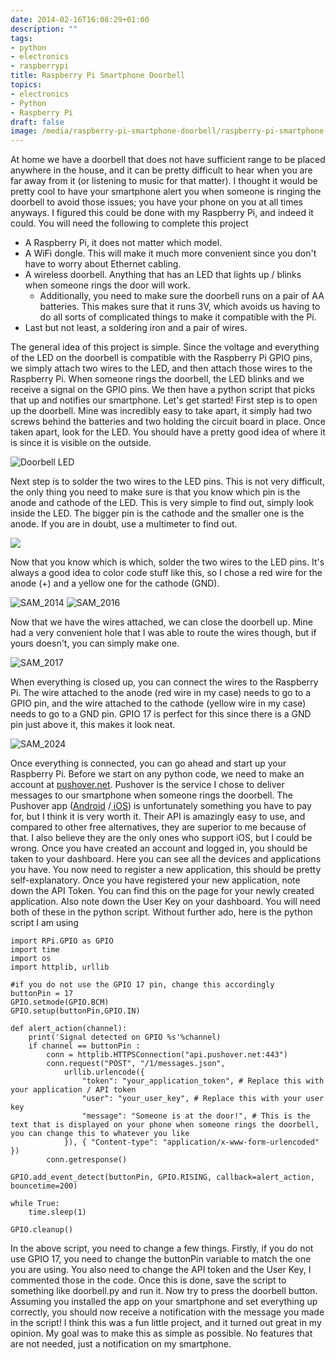 ```yaml
---
date: 2014-02-16T16:08:29+01:00
description: ""
tags:
- python
- electronics
- raspberrypi
title: Raspberry Pi Smartphone Doorbell
topics:
- electronics
- Python
- Raspberry Pi
draft: false
image: /media/raspberry-pi-smartphone-doorbell/raspberry-pi-smartphone-doorbell.jpg
---
```


At home we have a doorbell that does not have sufficient range to be placed anywhere in the house, and it can be pretty difficult to hear when you are far away from it (or listening to music for that matter). I thought it would be pretty cool to have your smartphone alert you when someone is ringing the doorbell to avoid those issues; you have your phone on you at all times anyways. I figured this could be done with my Raspberry Pi, and indeed it could. You will need the following to complete this project

* A Raspberry Pi, it does not matter which model.
* A WiFi dongle. This will make it much more convenient since you don't have to worry about Ethernet cabling.
* A wireless doorbell. Anything that has an LED that lights up / blinks when someone rings the door will work.
    * Additionally, you need to make sure the doorbell runs on a pair of AA batteries. This makes sure that it runs 3V, which avoids us having to do all sorts of complicated things to make it compatible with the Pi.
* Last but not least, a soldering iron and a pair of wires.

The general idea of this project is simple. Since the voltage and everything of the LED on the doorbell is compatible with the Raspberry Pi GPIO pins, we simply attach two wires to the LED, and then attach those wires to the Raspberry Pi. When someone rings the doorbell, the LED blinks and we receive a signal on the GPIO pins. We then have a python script that picks that up and notifies our smartphone. Let's get started! First step is to open up the doorbell. Mine was incredibly easy to take apart, it simply had two screws behind the batteries and two holding the circuit board in place. Once taken apart, look for the LED. You should have a pretty good idea of where it is since it is visible on the outside.

![Doorbell LED](/media/raspberry-pi-smartphone-doorbell/SAM_2015-e1392566767518-1024x509.jpg)

Next step is to solder the two wires to the LED pins. This is not very difficult, the only thing you need to make sure is that you know which pin is the anode and cathode of the LED. This is very simple to find out, simply look inside the LED. The bigger pin is the cathode and the smaller one is the anode. If you are in doubt, use a multimeter to find out.

![](/media/raspberry-pi-smartphone-doorbell/electronics_led_diagram.png)

Now that you know which is which, solder the two wires to the LED pins. It's always a good idea to color code stuff like this, so I chose a red wire for the anode (+) and a yellow one for the cathode (GND).

![SAM_2014](/media/raspberry-pi-smartphone-doorbell/SAM_2014-e1392567695317-1024x514.jpg)
![SAM_2016](/media/raspberry-pi-smartphone-doorbell/SAM_2016-e1392567835640-1024x363.jpg)

Now that we have the wires attached, we can close the doorbell up. Mine had a very convenient hole that I was able to route the wires though, but if yours doesn't, you can simply make one.

![SAM_2017](/media/raspberry-pi-smartphone-doorbell/SAM_2017-e1392568163321-1024x320.jpg)

When everything is closed up, you can connect the wires to the Raspberry Pi. The wire attached to the anode (red wire in my case) needs to go to a GPIO pin, and the wire attached to the cathode (yellow wire in my case) needs to go to a GND pin. GPIO 17 is perfect for this since there is a GND pin just above it, this makes it look neat.

![SAM_2024](/media/raspberry-pi-smartphone-doorbell/SAM_2024-e1392568635915-1024x412.jpg)

Once everything is connected, you can go ahead and start up your Raspberry Pi. Before we start on any python code, we need to make an account at [pushover.net](http://pushover.net). Pushover is the service I chose to deliver messages to our smartphone when someone rings the doorbell. The Pushover app ([Android](https://play.google.com/store/apps/details?id=net.superblock.pushover) /[ iOS](https://itunes.apple.com/us/app/pushover-notifications/id506088175?ls=1&mt=8)) is unfortunately something you have to pay for, but I think it is very worth it. Their API is amazingly easy to use, and compared to other free alternatives, they are superior to me because of that. I also believe they are the only ones who support iOS, but I could be wrong. Once you have created an account and logged in, you should be taken to your dashboard. Here you can see all the devices and applications you have. You now need to register a new application, this should be pretty self-explanatory. Once you have registered your new application, note down the API Token. You can find this on the page for your newly created application. Also note down the User Key on your dashboard. You will need both of these in the python script. Without further ado, here is the python script I am using

```
import RPi.GPIO as GPIO
import time
import os
import httplib, urllib

#if you do not use the GPIO 17 pin, change this accordingly
buttonPin = 17
GPIO.setmode(GPIO.BCM)
GPIO.setup(buttonPin,GPIO.IN)

def alert_action(channel):
    print('Signal detected on GPIO %s'%channel)
    if channel == buttonPin :
        conn = httplib.HTTPSConnection("api.pushover.net:443")
        conn.request("POST", "/1/messages.json",
            urllib.urlencode({
                "token": "your_application_token", # Replace this with your application / API token
                "user": "your_user_key", # Replace this with your user key
                "message": "Someone is at the door!", # This is the text that is displayed on your phone when someone rings the doorbell, you can change this to whatever you like
            }), { "Content-type": "application/x-www-form-urlencoded" })
        conn.getresponse()

GPIO.add_event_detect(buttonPin, GPIO.RISING, callback=alert_action, bouncetime=200)

while True:
    time.sleep(1)

GPIO.cleanup()
```

In the above script, you need to change a few things. Firstly, if you do not use GPIO 17, you need to change the buttonPin variable to match the one you are using. You also need to change the API token and the User Key, I commented those in the code. Once this is done, save the script to something like doorbell.py and run it. Now try to press the doorbell button. Assuming you installed the app on your smartphone and set everything up correctly, you should now receive a notification with the message you made in the script! I think this was a fun little project, and it turned out great in my opinion. My goal was to make this as simple as possible. No features that are not needed, just a notification on my smartphone.
